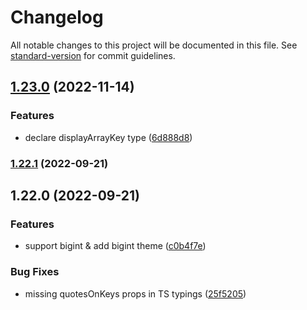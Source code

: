 # Changelog

All notable changes to this project will be documented in this file. See [standard-version](https://github.com/conventional-changelog/standard-version) for commit guidelines.

## [1.23.0](https://github.com/duiyuan/react-json-view/compare/v1.22.1...v1.23.0) (2022-11-14)


### Features

* declare displayArrayKey type ([6d888d8](https://github.com/duiyuan/react-json-view/commit/6d888d84640eaa00a9024d3fe82704f8391813f2))

### [1.22.1](https://github.com/duiyuan/react-json-view/compare/v1.22.0...v1.22.1) (2022-09-21)

## 1.22.0 (2022-09-21)


### Features

* support bigint & add bigint theme ([c0b4f7e](https://github.com/duiyuan/react-json-view/commit/c0b4f7e17b341e90efddab4548af4c415cf3f49c))


### Bug Fixes

* missing quotesOnKeys props in TS typings ([25f5205](https://github.com/duiyuan/react-json-view/commit/25f5205f78663a37610295268bf3f7c669592681))
